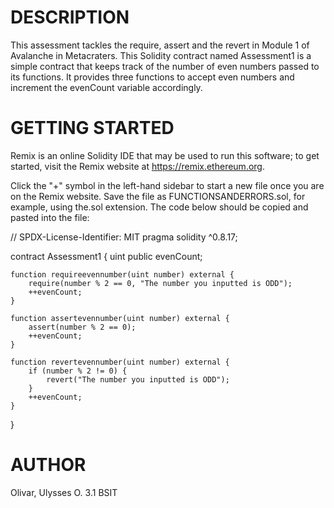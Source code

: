 # DESCRIPTION
This assessment tackles the require, assert and the revert in Module 1 of Avalanche in Metacraters. This Solidity contract named Assessment1 is a simple contract that keeps track of the number of even numbers passed to its functions. It provides three functions to accept even numbers and increment the evenCount variable accordingly.

# GETTING STARTED
Remix is an online Solidity IDE that may be used to run this software; to get started, visit the Remix website at https://remix.ethereum.org.

Click the "+" symbol in the left-hand sidebar to start a new file once you are on the Remix website. Save the file as FUNCTIONSANDERRORS.sol, for example, using the.sol extension. The code below should be copied and pasted into the file:

// SPDX-License-Identifier: MIT
pragma solidity ^0.8.17;

contract Assessment1 {
    uint public evenCount;

    function requireevennumber(uint number) external {
        require(number % 2 == 0, "The number you inputted is ODD");
        ++evenCount;
    }

    function assertevennumber(uint number) external {
        assert(number % 2 == 0);
        ++evenCount;
    }

    function revertevennumber(uint number) external {
        if (number % 2 != 0) {
            revert("The number you inputted is ODD");
        }
        ++evenCount;
    }
}

# AUTHOR
Olivar, Ulysses O. 3.1 BSIT

